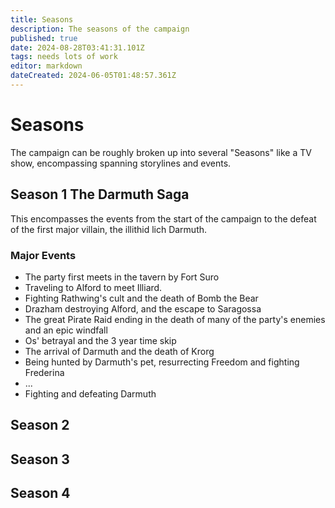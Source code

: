 ```yaml
---
title: Seasons
description: The seasons of the campaign
published: true
date: 2024-08-28T03:41:31.101Z
tags: needs lots of work
editor: markdown
dateCreated: 2024-06-05T01:48:57.361Z
---
```


# Seasons
The campaign can be roughly broken up into several "Seasons" like a TV show, encompassing spanning storylines and events.


## Season 1 The Darmuth Saga
This encompasses the events from the start of the campaign to the defeat of the first major villain, the illithid lich Darmuth.

### Major Events
- The party first meets in the tavern by Fort Suro
- Traveling to Alford to meet Illiard.
- Fighting Rathwing's cult and the death of Bomb the Bear
- Drazham destroying Alford, and the escape to Saragossa
- The great Pirate Raid ending in the death of many of the party's enemies and an epic windfall
- Os' betrayal and the 3 year time skip
- The arrival of Darmuth and the death of Krorg
- Being hunted by Darmuth's pet, resurrecting Freedom and fighting Frederina
- ...
- Fighting and defeating Darmuth

## Season 2

## Season 3

## Season 4